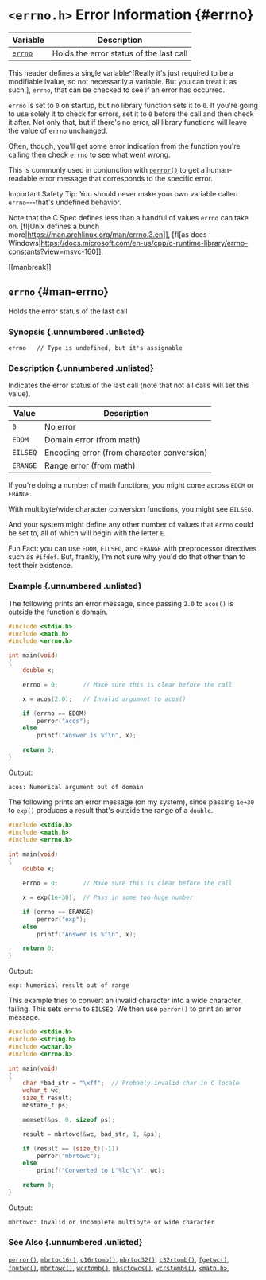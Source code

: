 <!-- Beej's guide to C

# vim: ts=4:sw=4:nosi:et:tw=72
-->

# `<errno.h>` Error Information {#errno}
|Variable|Description|
|-|-|
|[`errno`](#man-errno)|Holds the error status of the last call|

This header defines a single variable^[Really it's just required to be
a modifiable lvalue, so not necessarily a variable. But you can treat it
as such.], `errno`, that can be checked to see if an error has occurred.

`errno` is set to `0` on startup, but no library function sets it to
`0`. If you're going to use solely it to check for errors, set it to `0`
before the call and then check it after. Not only that, but if there's
no error, all library functions will leave the value of `errno`
unchanged.

Often, though, you'll get some error indication from the function you're
calling then check `errno` to see what went wrong.

This is commonly used in conjunction with [`perror()`](#man-perror) to
get a human-readable error message that corresponds to the specific
error.

Important Safety Tip: You should never make your own variable called
`errno`---that's undefined behavior.

Note that the C Spec defines less than a handful of values `errno` can
take on. [fl[Unix defines a bunch
more|https://man.archlinux.org/man/errno.3.en]], [fl[as does
Windows|https://docs.microsoft.com/en-us/cpp/c-runtime-library/errno-constants?view=msvc-160]].

[[manbreak]]
## `errno` {#man-errno}

Holds the error status of the last call

### Synopsis {.unnumbered .unlisted}

``` {.c}
errno   // Type is undefined, but it's assignable
```

### Description {.unnumbered .unlisted}

Indicates the error status of the last call (note that not all calls
will set this value).

|Value|Description|
|-|-|
|`0`|No error|
|`EDOM`|Domain error (from math)|
|`EILSEQ`|Encoding error (from character conversion)|
|`ERANGE`|Range error (from math)|

If you're doing a number of math functions, you might come across `EDOM`
or `ERANGE`.

With multibyte/wide character conversion functions, you might see
`EILSEQ`.

And your system might define any other number of values that `errno`
could be set to, all of which will begin with the letter `E`.

Fun Fact: you can use `EDOM`, `EILSEQ`, and `ERANGE` with preprocessor
directives such as `#ifdef`. But, frankly, I'm not sure why you'd do
that other than to test their existence.

<!--
### Return Value {.unnumbered .unlisted}
-->

### Example {.unnumbered .unlisted}

The following prints an error message, since passing `2.0` to `acos()`
is outside the function's domain.

``` {.c .numberLines}
#include <stdio.h>
#include <math.h>
#include <errno.h>

int main(void)
{
    double x;

    errno = 0;       // Make sure this is clear before the call

    x = acos(2.0);   // Invalid argument to acos()

    if (errno == EDOM)
        perror("acos");
    else
        printf("Answer is %f\n", x);

    return 0;
}
```

Output:

``` {.default}
acos: Numerical argument out of domain
```

The following prints an error message (on my system), since passing
`1e+30` to `exp()` produces a result that's outside the range of a
`double`.

``` {.c .numberLines}
#include <stdio.h>
#include <math.h>
#include <errno.h>

int main(void)
{
    double x;

    errno = 0;       // Make sure this is clear before the call

    x = exp(1e+30);  // Pass in some too-huge number

    if (errno == ERANGE)
        perror("exp");
    else
        printf("Answer is %f\n", x);

    return 0;
}
```

Output:

``` {.default}
exp: Numerical result out of range
```

This example tries to convert an invalid character into a wide
character, failing. This sets `errno` to `EILSEQ`. We then use
`perror()` to print an error message.

``` {.c .numberLines}
#include <stdio.h>
#include <string.h>
#include <wchar.h>
#include <errno.h>

int main(void)
{
    char *bad_str = "\xff";  // Probably invalid char in C locale
    wchar_t wc;
    size_t result;
    mbstate_t ps;

    memset(&ps, 0, sizeof ps);

    result = mbrtowc(&wc, bad_str, 1, &ps);

    if (result == (size_t)(-1))
        perror("mbrtowc");
    else
        printf("Converted to L'%lc'\n", wc);

    return 0;
}
```

Output:

``` {.default}
mbrtowc: Invalid or incomplete multibyte or wide character
```

### See Also {.unnumbered .unlisted}

[`perror()`](#man-perror),
[`mbrtoc16()`](#man-mbrtoc16),
[`c16rtomb()`](#man-c16rtomb),
[`mbrtoc32()`](#man-mbrtoc32),
[`c32rtomb()`](#man-c32rtomb),
[`fgetwc()`](#man-fgetwc),
[`fputwc()`](#man-fputwc),
[`mbrtowc()`](#man-mbrtowc),
[`wcrtomb()`](#man-wcrtomb),
[`mbsrtowcs()`](#man-mbsrtowcs),
[`wcrstombs()`](#man-wcrstombs),
[`<math.h>`](#math),